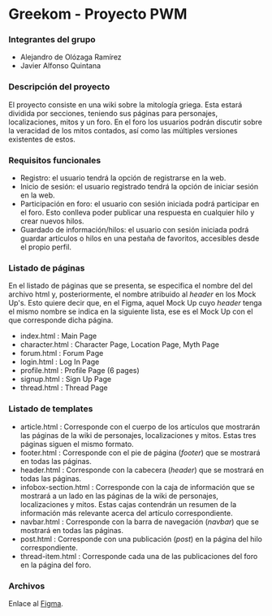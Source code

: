 # Greekom - Proyecto PWM


### Integrantes del grupo
- Alejandro de Olózaga Ramírez
- Javier Alfonso Quintana


### Descripción del proyecto
El proyecto consiste en una wiki sobre la mitología griega. Esta
estará dividida por secciones, teniendo sus páginas para personajes, 
localizaciones, mitos y un foro. En el foro los usuarios podrán discutir
sobre la veracidad de los mitos contados, así como las múltiples versiones
existentes de estos.


### Requisitos funcionales
- Registro: el usuario tendrá la opción de registrarse en la web.
- Inicio de sesión: el usuario registrado tendrá la opción de iniciar sesión en la web.
- Participación en foro: el usuario con sesión iniciada podrá participar en el foro. Esto conlleva poder publicar una
respuesta en cualquier hilo y crear nuevos hilos.
- Guardado de información/hilos: el usuario con sesión iniciada podrá guardar artículos o hilos en una pestaña de favoritos,
accesibles desde el propio perfil.


### Listado de páginas
En el listado de páginas que se presenta, se especifica el nombre del del archivo html y, posteriormente, el nombre 
atribuido al _header_ en los Mock Up's. Esto quiere decir que, en el Figma, aquel Mock Up cuyo _header_ tenga el mismo
nombre se indica en la siguiente lista, ese es el Mock Up con el que corresponde dicha página.
- index.html : Main Page
- character.html : Character Page, Location Page, Myth Page
- forum.html : Forum Page
- login.html : Log In Page
- profile.html : Profile Page (6 pages)
- signup.html : Sign Up Page
- thread.html : Thread Page


### Listado de templates
- article.html : Corresponde con el cuerpo de los artículos que mostrarán las páginas de la wiki de personajes,
localizaciones y mitos. Estas tres páginas siguen el mismo formato.
- footer.html : Corresponde con el pie de página (_footer_) que se mostrará en todas las páginas.
- header.html : Corresponde con la cabecera (_header_) que se mostrará en todas las páginas.
- infobox-section.html : Corresponde con la caja de información que se mostrará a un lado en las páginas de la wiki de
personajes, localizaciones y mitos. Estas cajas contendrán un resumen de la información más relevante acerca del artículo 
correspondiente.
- navbar.html : Corresponde con la barra de navegación (_navbar_) que se mostrará en todas las páginas.
- post.html : Corresponde con una publicación (_post_) en la página del hilo correspondiente. 
- thread-item.html : Corresponde cada una de las publicaciones del foro en la página del foro.


### Archivos
Enlace al [Figma](https://www.figma.com/design/ySMqSx0vWv5DjfnFFZCj4j/Greekom-(Desktop)?node-id=0-1&t=mFqJf5kNvSar8JCH-1).